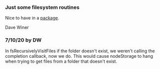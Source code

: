 ### Just some filesystem routines

Nice to have in a <a href="https://www.npmjs.com/package/davefilesystem">package</a>.

Dave Winer

### 7/10/20 by DW

In fsRecursivelyVisitFiles if the folder doesn't exist, we weren't calling the completion callback, now we do. This would cause nodeStorage to hang when trying to get files from a folder that doesn't exist. 

